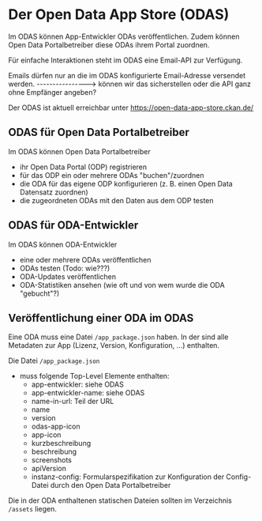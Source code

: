 # Der Open Data App Store (ODAS)

Im ODAS können App-Entwickler ODAs veröffentlichen.
Zudem können Open Data Portalbetreiber diese ODAs ihrem Portal zuordnen.

Für einfache Interaktionen steht im ODAS eine Email-API zur Verfügung.

Emails dürfen nur an die im ODAS konfigurierte Email-Adresse versendet werden.
----------------> können wir das sicherstellen oder die API ganz ohne Empfänger angeben?

Der ODAS ist aktuell erreichbar unter https://open-data-app-store.ckan.de/

## ODAS für Open Data Portalbetreiber

Im ODAS können Open Data Portalbetreiber

- ihr Open Data Portal (ODP) registrieren
- für das ODP ein oder mehrere ODAs "buchen"/zuordnen
- die ODA für das eigene ODP konfigurieren (z. B. einen Open Data Datensatz zuordnen)
- die zugeordneten ODAs mit den Daten aus dem ODP testen

## ODAS für ODA-Entwickler

Im ODAS können ODA-Entwickler

- eine oder mehrere ODAs veröffentlichen
- ODAs testen (Todo: wie???)
- ODA-Updates veröffentlichen
- ODA-Statistiken ansehen (wie oft und von wem wurde die ODA "gebucht"?)

## Veröffentlichung einer ODA im ODAS

Eine ODA muss eine Datei `/app_package.json` haben. In der sind
alle Metadaten zur App (Lizenz, Version, Konfiguration, ...) enthalten.

Die Datei `/app_package.json`

- muss folgende Top-Level Elemente enthalten:
  - app-entwickler: siehe ODAS
  - app-entwickler-name: siehe ODAS
  - name-in-url: Teil der URL
  - name
  - version
  - odas-app-icon
  - app-icon
  - kurzbeschreibung
  - beschreibung
  - screenshots
  - apiVersion
  - instanz-config: Formularspezifikation zur Konfiguration der Config-Datei durch den Open Data Portalbetreiber

Die in der ODA enthaltenen statischen Dateien sollten
im Verzeichnis `/assets` liegen.
